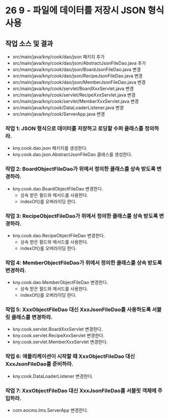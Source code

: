 # 26 9 - 파일에 데이터를 저장시 JSON 형식 사용


## 작업 소스 및 결과

- src/main/java/kny/cook/dao/json 패키지 추가
- src/main/java/kny/cook/dao/json/AbstractJsonFileDao.java 추가
- src/main/java/kny/cook/dao/json/BoardJsonFileDao.java 변경
- src/main/java/kny/cook/dao/json/RecipeJsonFileDao.java 변경
- src/main/java/kny/cook/dao/json/MemberJsonFileDao.java 변경
- src/main/java/kny/cook/servlet/BoardXxxServlet.java 변경
- src/main/java/kny/cook/servlet/RecipeXxxServlet.java 변경
- src/main/java/kny/cook/servlet/MemberXxxServlet.java 변경
- src/main/java/kny/cook/DataLoaderListener.java 변경
- src/main/java/kny/cook/ServerApp.java 변경


### 작업 1: JSON 형식으로 데이터를 저장하고 로딩할 수퍼 클래스를 정의하라.

- kny.cook.dao.json 패키지를 생성한다.
- kny.cook.dao.json.AbstractJsonFileDao 클래스를 생성한다.

### 작업 2: BoardObjectFileDao가 위에서 정의한 클래스를 상속 받도록 변경하라.

- kny.cook.dao.BoardObjectFileDao 변경한다.
  - 상속 받은 필드와 메서드를 사용한다.
  - indexOf()를 오버라이딩 한다.

### 작업 3: RecipeObjectFileDao가 위에서 정의한 클래스를 상속 받도록 변경하라.

- kny.cook.dao.RecipeObjectFileDao 변경한다.
  - 상속 받은 필드와 메서드를 사용한다.
  - indexOf()를 오버라이딩 한다.

### 작업 4: MemberObjectFileDao가 위에서 정의한 클래스를 상속 받도록 변경하라.

- kny.cook.dao.MemberObjectFileDao 변경한다.
  - 상속 받은 필드와 메서드를 사용한다.
  - indexOf()를 오버라이딩 한다.

### 작업 5: XxxObjectFileDao 대신 XxxJsonFileDao를 사용하도록 서블릿 클래스를 변경하라.

- kny.cook.servlet.BoardXxxServlet 변경한다.
- kny.cook.servlet.RecipeXxxServlet 변경한다.
- kny.cook.servlet.MemberXxxServlet 변경한다.

### 작업 6: 애플리케이션이 시작할 때 XxxObjectFileDao 대신 XxxJsonFileDao를 준비하라.

- kny.cook.DataLoaderListener 변경한다.

### 작업 7: XxxObjectFileDao 대신 XxxJsonFileDao를 서블릿 객체에 주입하라.

- com.eocms.lms.ServerApp 변경한다.